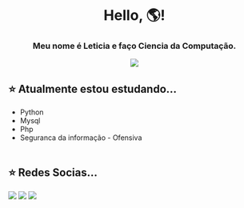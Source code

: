 <h1 align="center"> Hello, 🌎! </h1>
<h3 align="center">Meu nome é Leticia e faço Ciencia da Computação.

<p align="center">
  <img src="https://vignette.wikia.nocookie.net/dbxfanon/images/7/79/Typing_zpsde8eaab3.gif/revision/latest?cb=20161207015206">
</p>

## ⭐️ Atualmente estou estudando...
- Python<br>
- Mysql<br>
- Php <br>
- Seguranca da informação - Ofensiva<br><br>

 ## ⭐️ Redes Socias...

<div> 
  <a href="https://www.instagram.com/lm.fp/" target="_blank"><img src="https://img.shields.io/badge/-Instagram-%23E4405F?style=for-the-badge&logo=instagram&logoColor=white" target="_blank"></a>
  <a href = "mailto:lm.pires0.16@gmail.com"><img src="https://img.shields.io/badge/-Gmail-%23333?style=for-the-badge&logo=gmail&logoColor=white" target="_blank"></a>
  <a href="https://www.linkedin.com/in/let%C3%ADcia-maria-69124b222/" target="_blank"><img src="https://img.shields.io/badge/-LinkedIn-%230077B5?style=for-the-badge&logo=linkedin&logoColor=white" target="_blank"></a> 
</div>
